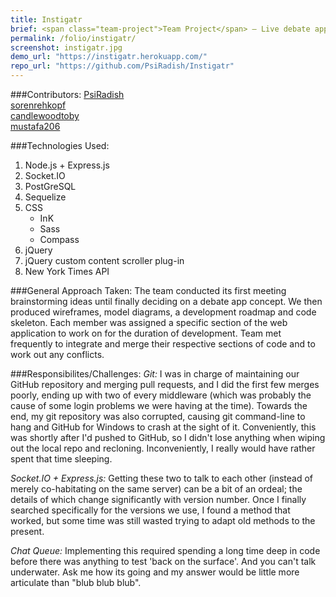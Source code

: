 ```yaml
---
title: Instigatr
brief: <span class="team-project">Team Project</span> – Live debate app in Express.js using Socket.IO, allowing a user to spectate on debates, or choose a side and join the queue to be allowed to speak.
permalink: /folio/instigatr/
screenshot: instigatr.jpg
demo_url: "https://instigatr.herokuapp.com/"
repo_url: "https://github.com/PsiRadish/Instigatr"
---
```


###Contributors:
[PsiRadish](https://github.com/PsiRadish)  
[sorenrehkopf](https://github.com/sorenrehkopf)  
[candlewoodtoby](https://github.com/candlewoodtoby)  
[mustafa206](https://github.com/mustafa206)  

###Technologies Used:
  1. Node.js + Express.js
  2. Socket.IO
  3. PostGreSQL
  4. Sequelize
  5. CSS  
        + InK
        + Sass
        + Compass
  6. jQuery
  7. jQuery custom content scroller plug-in
  8. New York Times API
  
###General Approach Taken:
  The team conducted its first meeting brainstorming ideas until finally deciding on a debate app concept.
  We then produced wireframes, model diagrams, a development roadmap and code skeleton. Each member was assigned a
  specific section of the web application to work on for the duration of development. Team met frequently to integrate
  and merge their respective sections of code and to work out any conflicts.
  
###Responsibilites/Challenges:
*Git:* I was in charge of maintaining our GitHub repository and merging pull requests, and I did the first few merges poorly, ending up with two of every middleware
(which was probably the cause of some login problems we were having at the time). Towards the end, my git repository was also corrupted, causing git command-line to hang
and GitHub for Windows to crash at the sight of it. Conveniently, this was shortly after I'd pushed to GitHub, so I didn't lose anything when wiping out the local repo
and recloning. Inconveniently, I really would have rather spent that time sleeping.  

*Socket.IO + Express.js:* Getting these two to talk to each other (instead of merely co-habitating on the same server) can be a bit of an ordeal; the details of which
change significantly with version number. Once I finally searched specifically for the versions we use, I found a method that worked, but some time was still wasted
trying to adapt old methods to the present.  

*Chat Queue:* Implementing this required spending a long time deep in code before there was anything to test 'back on the surface'. And you can't talk underwater. Ask
me how its going and my answer would be little more articulate than "blub blub blub".
